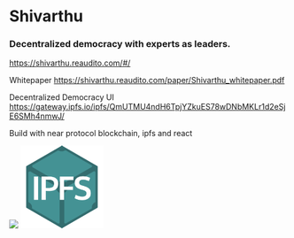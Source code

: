 # Shivarthu

### Decentralized democracy with experts as leaders.
https://shivarthu.reaudito.com/#/

Whitepaper
https://shivarthu.reaudito.com/paper/Shivarthu_whitepaper.pdf

Decentralized Democracy UI
https://gateway.ipfs.io/ipfs/QmUTMU4ndH6TpjYZkuES78wDNbMKLr1d2eSjE6SMh4nmwJ/




Build with near protocol blockchain, ipfs and react
<p>
<img src="https://nearprotocol.com/wp-content/themes/near-19/assets/img/logo.svg?t=1553011311" width="240">
<img src="ipfs.png" height="150">
</p>